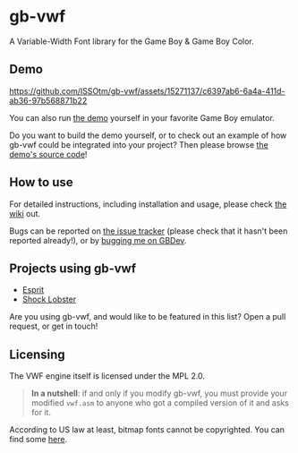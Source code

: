 
# gb-vwf

A Variable-Width Font library for the Game Boy & Game Boy Color.

## Demo

https://github.com/ISSOtm/gb-vwf/assets/15271137/c6397ab6-6a4a-411d-ab36-97b568871b22

You can also run [the demo](https://github.com/ISSOtm/gb-vwf-demo/releases/latest) yourself in your favorite Game Boy emulator.

Do you want to build the demo yourself, or to check out an example of how gb-vwf could be integrated into your project?
Then please browse [the demo's source code](https://github.com/ISSOtm/gb-vwf-demo)!

## How to use

For detailed instructions, including installation and usage, please check [the wiki](https://github.com/ISSOtm/gb-vwf/wiki) out.

Bugs can be reported on [the issue tracker](https://github.com/ISSOtm/gb-vwf/issues) (please check that it hasn't been reported already!), or by [bugging me on GBDev](https://gbdev.io/chat).

## Projects using gb-vwf

- [Esprit](https://github.com/eievui5/esprit)
- [Shock Lobster](https://github.com/tbsp/shock-lobster)

Are you using gb-vwf, and would like to be featured in this list?
Open a pull request, or get in touch!

## Licensing

The VWF engine itself is licensed under the MPL 2.0.

> **In a nutshell**: if and only if you modify gb-vwf, you must provide your modified `vwf.asm` to anyone who got a compiled version of it and asks for it.

According to US law at least, bitmap fonts cannot be copyrighted.
You can find some [here](https://github.com/pinobatch/bitmap-fonts/tree/master/vwf).
